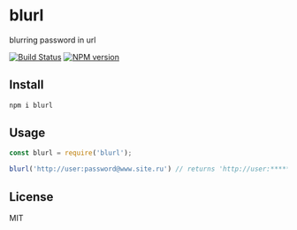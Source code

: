 # blurl

blurring password in url

[![Build Status][travis-image]][travis-url]
[![NPM version][npm-image]][npm-url]

## Install

```bash
npm i blurl
```

## Usage

```js
const blurl = require('blurl');

blurl('http://user:password@www.site.ru') // returns 'http://user:********@www.site.ru'
```

## License

MIT

[npm-url]: https://npmjs.org/package/blurl
[npm-image]: https://badge.fury.io/js/blurl.svg
[travis-url]: https://travis-ci.org/astur/blurl
[travis-image]: https://travis-ci.org/astur/blurl.svg?branch=master